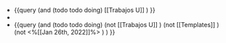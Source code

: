 - {{query (and (todo todo doing)  [[Trabajos U]] ) }}
-
- {{query (and (todo todo doing)  (not [[Trabajos U]] ) (not [[Templates]] )  (not <%[[Jan 26th, 2022]]%> ) ) }}